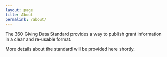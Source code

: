 ```yaml
---
layout: page
title: About
permalink: /about/
---
```


The 360 Giving Data Standard provides a way to publish grant information in a clear and re-usable format.

More details about the standard will be provided here shortly.